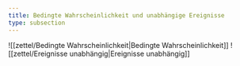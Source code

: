 ```yaml
---
title: Bedingte Wahrscheinlichkeit und unabhängige Ereignisse
type: subsection
---
```


![[zettel/Bedingte Wahrscheinlichkeit|Bedingte Wahrscheinlichkeit]]
![[zettel/Ereignisse unabhängig|Ereignisse unabhängig]]